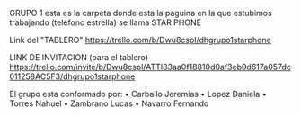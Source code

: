 GRUPO 1
esta es la carpeta donde esta la paguina en la que estubimos trabajando (teléfono estrella)
se llama STAR PHONE

Link del "TABLERO"
https://trello.com/b/Dwu8cspl/dhgrupo1starphone

LINK DE INVITACION (para el tablero)
https://trello.com/invite/b/Dwu8cspl/ATTI83aa0f18810d0af3eb0d617a057dc011258AC5F3/dhgrupo1starphone

 El grupo esta conformado por:
•	Carballo Jeremias
•	Lopez Daniela
•	Torres Nahuel
•	Zambrano Lucas
•	Navarro Fernando

